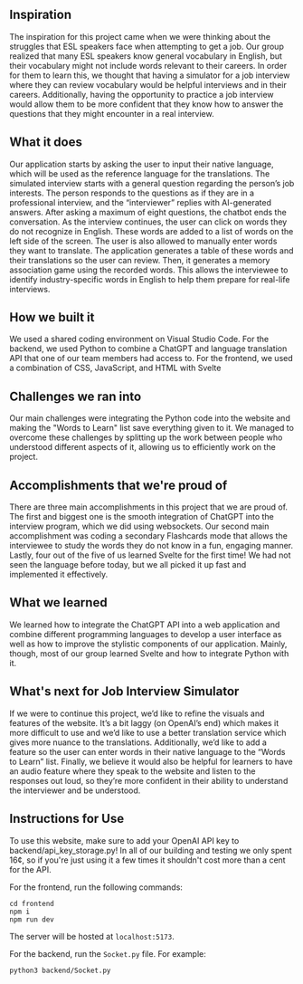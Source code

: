 ## Inspiration
The inspiration for this project came when we were thinking about the struggles that ESL speakers face when attempting to get a job. Our group realized that many ESL speakers know general vocabulary in English, but their vocabulary might not include words relevant to their careers. In order for them to learn this, we thought that having a simulator for a job interview where they can review vocabulary would be helpful interviews and in their careers. Additionally, having the opportunity to practice a job interview would allow them to be more confident that they know how to answer the questions that they might encounter in a real interview.

## What it does
Our application starts by asking the user to input their native language, which will be used as the reference language for the translations. The simulated interview starts with a general question regarding the person’s job interests. The person responds to the questions as if they are in a professional interview, and the “interviewer” replies with AI-generated answers. After asking a maximum of eight questions, the chatbot ends the conversation. As the interview continues, the user can click on words they do not recognize in English. These words are added to a list of words on the left side of the screen. The user is also allowed to manually enter words they want to translate. The application generates a table of these words and their translations so the user can review. Then, it generates a memory association game using the recorded words. This allows the interviewee to identify industry-specific words in English to help them prepare for real-life interviews.

## How we built it
We used a shared coding environment on Visual Studio Code. For the backend, we used Python to combine a ChatGPT and language translation API that one of our team members had access to. For the frontend, we used a combination of CSS, JavaScript, and HTML with Svelte  


## Challenges we ran into
Our main challenges were integrating the Python code into the website and making the "Words to Learn" list save everything given to it. We managed to overcome these challenges by splitting up the work between people who understood different aspects of it, allowing us to efficiently work on the project.

## Accomplishments that we're proud of
There are three main accomplishments in this project that we are proud of. The first and biggest one is the smooth integration of ChatGPT into the interview program, which we did using websockets. Our second main accomplishment was coding a secondary Flashcards mode that allows the interviewee to study the words they do not know in a fun, engaging manner. Lastly, four out of the five of us learned Svelte for the first time! We had not seen the language before today, but we all picked it up fast and implemented it effectively.


## What we learned
We learned how to integrate the ChatGPT API into a web application and combine different programming languages to develop a user interface as well as how to improve the stylistic components of our application. Mainly, though, most of our group learned Svelte and how to integrate Python with it.

## What's next for Job Interview Simulator
If we were to continue this project, we’d like to refine the visuals and features of the website. It’s a bit laggy (on OpenAI’s end) which makes it more difficult to use and we’d like to use a better translation service which gives more nuance to the translations. Additionally, we’d like to add a feature so the user can enter words in their native language to the “Words to Learn” list. Finally, we believe it would also be helpful for learners to have an audio feature where they speak to the website and listen to the responses out loud, so they’re more confident in their ability to understand the interviewer and be understood.

## Instructions for Use

To use this website, make sure to add your OpenAI API key to backend/api_key_storage.py! In all of our building and testing we only spent 16¢, so if you're just using it a few times it shouldn't cost more than a cent for the API.

For the frontend, run the following commands:
```
cd frontend
npm i
npm run dev
```
The server will be hosted at `localhost:5173`.

For the backend, run the `Socket.py` file. For example:
```
python3 backend/Socket.py
```
